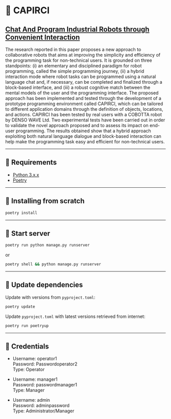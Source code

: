 # :robot: CAPIRCI

## [Chat And Program Industrial Robots through Convenient Interaction](https://www.sciencedirect.com/science/article/abs/pii/S073658452100106X)

The research reported in this paper proposes a new approach to collaborative robots that aims at improving the simplicity and efficiency of the programming task for non-technical users. It is grounded on three standpoints: (i) an elementary and disciplined paradigm for robot programming, called the simple programming journey, (ii) a hybrid interaction mode where robot tasks can be programmed using a natural language chat and, if necessary, can be completed and finalized through a block-based interface, and (iii) a robust cognitive match between the mental models of the user and the programming interface. The proposed approach has been implemented and tested through the development of a prototype programming environment called CAPIRCI, which can be tailored to different application domains through the definition of objects, locations, and actions. CAPIRCI has been tested by real users with a COBOTTA robot by DENSO WAVE Ltd. Two experimental tests have been carried out in order to validate the novel approach proposed and to assess its impact on end-user programming. The results obtained show that a hybrid approach exploiting both natural language dialogue and block-based interaction can help make the programming task easy and efficient for non-technical users.

---

## :dart: Requirements

* [Python 3.x.x](https://www.python.org/downloads/)
* [Poetry](https://python-poetry.org/docs/#installation)

---

## :star2: Installing from scratch

```bash
poetry install
```

---

## :wrench: Start server

```bash
poetry run python manage.py runserver
```

or

```bash
poetry shell && python manage.py runserver
```

---

## :arrows_counterclockwise: Update dependencies

Update with versions from `pyproject.toml`:

```bash
poetry update
```

Update `pyproject.toml` with latest versions retrieved from internet:

```bash
poetry run poetryup
```

---

## :key: Credentials

* Username: operator1  
Password: Passwordoperator2  
Type: Operator  

* Username: manager1  
Password: passwordmanager1  
Type: Manager  

* Username: admin  
Password: adminpassword  
Type: Administrator/Manager
